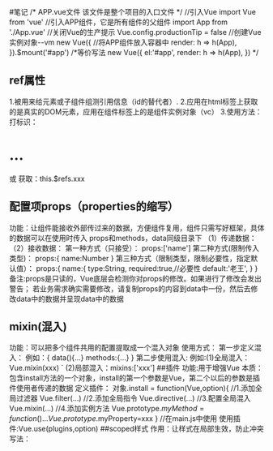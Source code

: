 #笔记
/*  APP.vue文件
该文件是整个项目的入口文件
*/
//引入Vue
import Vue from 'vue'
//引入APP组件，它是所有组件的父组件
import App from './App.vue'
//关闭Vue的生产提示
Vue.config.productionTip = false
//创建Vue实例对象--vm
new Vue({
//将APP组件放入容器中
render: h => h(App),
}).$mount('#app')
/*等价写法
new Vue({
el:'#app',
render: h => h(App),
})
*/

## ref属性
1.被用来给元素或子组件组测引用信息（id的替代者）.
2.应用在html标签上获取的是真实的DOM元素，应用在组件标签上的是组件实例对象（vc）
3.使用方法：
    打标识：<h1 ref="xxx">...</h1>  或  <school ref="xxx"><school/>
    获取：this.$refs.xxx

## 配置项props（properties的缩写）

功能：让组件能接收外部传过来的数据，方便组件复用，组件只需写好框架，具体的数据可以在使用时传入
    props和methods，data同级目录下
（1）传递数据：
        <Demo name='xxx'/>
（2）接收数据：
        第一种方式（只接受）：
        props:['name']
        第二种方式(限制传入类型)：
        props:{
            name:Number
        }
        第三种方式（限制类型，限制必要性，指定默认值）：
        props:{
            name:{
                type:String,
                required:true,//必要性
                default:'老王',
            }
        }
备注:props是只读的，Vue底层会检测你对props的修改。如果进行了修改会发出警告；
    若业务需求确实需要修改，请复制props的内容到data中一份，然后去修改data中的数据并呈现data中的数据

## mixin(混入)
功能：可以把多个组件共用的配置提取成一个混入对象
使用方式：
    第一步定义混入：
        例如：{
                data(){...} 
                methods:{...}
             }
    第二步使用混入:
        例如:(1)全局混入：Vue.mixin(xxx)
`           (2)局部混入：mixins:['xxx']
##插件
功能:用于增强Vue
本质：包含install方法的一个对象，install的第一个参数是Vue，第二个以后的参数是插件使用者传递的数据
定义插件：
    对象.install = function(Vue,option){
        //1.添加全局过滤器
        Vue.filter(...)
        //2.添加全局指令
        Vue.directive(...)
        //3.配置全局混入
        Vue.mixin(...)
        //4.添加实例方法
        Vue.prototype.$myMethod=function(){...}
        Vue.prototype.$myProperty=xxx
    }
    //在main.js中使用
    使用插件:Vue.use(plugins,option)
##scoped样式
作用：让样式在局部生效，防止冲突
写法：<style scoped>

#webStorage
1.存储内容大小一般支持5MB左右（不同浏览器可能不同）
2.浏览器端通过Windows.sessionStorage和Windows.localStorage属性来实现本地存储机制
3.相关API：
    （1）xxxxStorage.setItem('key','value');
        该方法可接受一个键和值作为参数，会把键值对添加到存储中，如果键名存在则更新其对应的值
    （2）xxxxStorage.getItem('key');
        该方法接收一个键名作为参数，返回键名对应的值
    （3）xxxxStorage.removeItem('key');
        该方法接收一个键名作为参数，并把该键名从存储中删除
    （4）xxxxStorage.clear();
        该方法会清空存储中的所有数据
4.备注：
    （1）SessionStorage存储的内容会随着浏览器窗口的关闭而消失
    （2）LocalStorage存储的内容需要手动清除才会消失
    （3）xxxxStorage.getItem('key')如果对应key的value获取不到，则返回值是null
    （4）JSON.parse(null)的结果依然是null